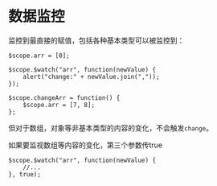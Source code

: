 # 数据监控
监控到最直接的赋值，包括各种基本类型可以被监控到：
```
$scope.arr = [0];

$scope.$watch("arr", function(newValue) {
    alert("change:" + newValue.join(","));
});

$scope.changeArr = function() {
    $scope.arr = [7, 8];
};
```
但对于数组，对象等非基本类型的内容的变化，不会触发`change`。

如果要监视数组等内容的变化，第三个参数传true
```
$scope.$watch("arr", function(newValue) {
    //...
}, true);
```

